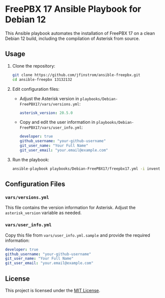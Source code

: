 # FreePBX 17 Ansible Playbook for Debian 12

This Ansible playbook automates the installation of FreePBX 17 on a clean Debian 12 build, including the compilation of Asterisk from source.

## Usage

1. Clone the repository:

    ```bash
    git clone https://github.com/jfinstrom/ansible-freepbx.git
    cd ansible-freepbx 13132132
    ```

2. Edit configuration files:

    - Adjust the Asterisk version in `playbooks/Debian-FreePBX17/vars/versions.yml`:

        ```yaml
        asterisk_version: 20.5.0
        ```

    - Copy and edit the user information in `playbooks/Debian-FreePBX17/vars/user_info.yml`:

        ```yaml
        developer: true
        github_username: "your-github-username"
        git_user_name: "Your Full Name"
        git_user_email: "your.email@example.com"
        ```

3. Run the playbook:

    ```bash
    ansible-playbook playbooks/Debian-FreePBX17/freepbx17.yml -i inventory/servers --ask-pass
    ```

## Configuration Files

### `vars/versions.yml`

This file contains the version information for Asterisk. Adjust the `asterisk_version` variable as needed.

### `vars/user_info.yml`

Copy this file from `vars/user_info.yml.sample` and provide the required information:

```yaml
developer: true
github_username: "your-github-username"
git_user_name: "Your Full Name"
git_user_email: "your.email@example.com"
```

## License

This project is licensed under the [MIT License](LICENSE).
